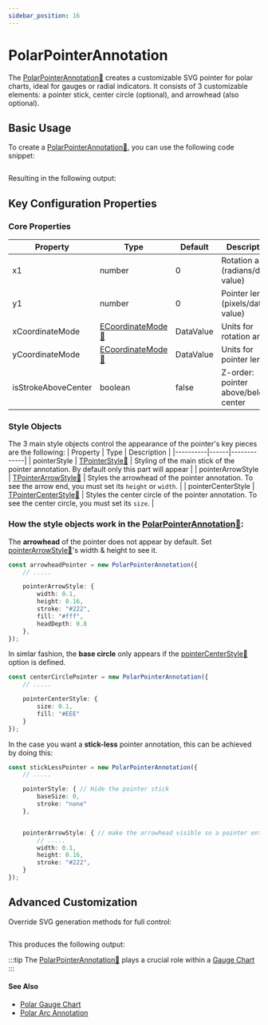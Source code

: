 ```yaml
---
sidebar_position: 16
---
```


# PolarPointerAnnotation

The [PolarPointerAnnotation:blue_book:](https://www.scichart.com/documentation/js/v4/typedoc/classes/polarpointerannotation.html) creates a customizable SVG pointer for polar charts, ideal for gauges or radial indicators. It consists of 3 customizable elements: a pointer stick, center circle (optional), and arrowhead (also optional).

## Basic Usage 

To  create a [PolarPointerAnnotation:blue_book:](https://www.scichart.com/documentation/js/v4/typedoc/classes/polarpointerannotation.html), you can use the following code snippet:

```ts {33,38,40-45} showLineNumbers file=./Basic/demo.ts start=region_A_start end=region_A_end
```

Resulting in the following output:

<LiveDocSnippet name="./Basic/demo" />

## Key Configuration Properties

### Core Properties
| Property | Type | Default | Description |
|----------|------|---------|-------------|
| x1 | number | 0 | Rotation angle (radians/data-value) |
| y1 | number | 0 | Pointer length (pixels/data-value) |
| xCoordinateMode | [ECoordinateMode:blue_book:](https://www.scichart.com/documentation/js/v4/typedoc/index.html#ecoordinatemode) | DataValue | Units for rotation angle |
| yCoordinateMode | [ECoordinateMode:blue_book:](https://www.scichart.com/documentation/js/v4/typedoc/index.html#ecoordinatemode) | DataValue | Units for pointer length |
| isStrokeAboveCenter | boolean | false | Z-order: pointer above/below center |

### Style Objects

The 3 main style objects control the appearance of the pointer's key pieces are the following: 
| Property | Type | Description |
|----------|------|-------------|
| pointerStyle | [TPointerStyle:blue_book:](https://www.scichart.com/documentation/js/v4/typedoc/index.html#tpointerstyle) | Styling of the main stick of the pointer annotation. By default only this part will appear |
| pointerArrowStyle | [TPointerArrowStyle:blue_book:](https://www.scichart.com/documentation/js/v4/typedoc/index.html#tpointerarrowstyle) | Styles the arrowhead of the pointer annotation. To see the arrow end, you must set its `height` or `width`. |
| pointerCenterStyle | [TPointerCenterStyle:blue_book:](https://www.scichart.com/documentation/js/v4/typedoc/index.html#tpointercenterstyle) | Styles the center circle of the pointer annotation. To see the center circle, you must set its `size`. |

### How the style objects work in the [PolarPointerAnnotation:blue_book:](https://www.scichart.com/documentation/js/v4/typedoc/classes/polarpointerannotation.html):


The **arrowhead** of the pointer does not appear by default. Set [pointerArrowStyle:blue_book:](https://www.scichart.com/documentation/js/v4/typedoc/index.html#tpointerarrowstyle)'s width & height to see it.

```ts {5-6} showLineNumbers
const arrowheadPointer = new PolarPointerAnnotation({
    // .....

    pointerArrowStyle: {
        width: 0.1,
        height: 0.16,
        stroke: "#222",
        fill: "#fff",
        headDepth: 0.8
    },
});
```


In simlar fashion, the **base circle** only appears if the [pointerCenterStyle:blue_book:](https://www.scichart.com/documentation/js/v4/typedoc/index.html#tpointercenterstyle) option is defined.

```ts {5} showLineNumbers
const centerCirclePointer = new PolarPointerAnnotation({
    // .....

    pointerCenterStyle: {
        size: 0.1,
        fill: "#EEE"
    }
});
```


In the case you want a **stick-less** pointer annotation, this can be achieved by doing this:

```ts {5-6} showLineNumbers
const stickLessPointer = new PolarPointerAnnotation({
    // .....

    pointerStyle: { // Hide the pointer stick
        baseSize: 0,
        stroke: "none"
    },


    pointerArrowStyle: { // make the arrowhead visible so a pointer entity still exists
        // .....
        width: 0.1,
        height: 0.16,
        stroke: "#222",
    }
});
```

## Advanced Customization
Override SVG generation methods for full control:

```ts {35,52,67} showLineNumbers file=./Custom/demo.ts start=region_A_start end=region_A_end
```

This produces the following output:

<LiveDocSnippet name="./Custom/demo" />

:::tip
The [PolarPointerAnnotation:blue_book:](https://www.scichart.com/documentation/js/v4/typedoc/classes/polarpointerannotation.html) plays a crucial role within a [Gauge Chart](/2d-charts/chart-types/polar-gauge-chart)
:::

#### See Also

* [Polar Gauge Chart](/2d-charts/chart-types/polar-gauge-chart)
* [Polar Arc Annotation](/2d-charts/annotations-api/polar-arc-annotation)